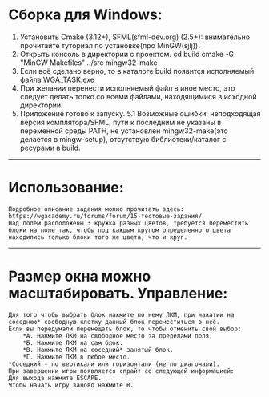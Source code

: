 Сборка для Windows:
====
1. Установить Cmake (3.12+), SFML(sfml-dev.org) (2.5+): внимательно прочитайте туториал по установке(про MinGW(sjlj)).
2. Открыть консоль в директории с проектом.
	cd build 
	cmake -G "MinGW Makefiles" ../src
	mingw32-make	
3. Если всё сделано верно, то в каталоге build появится исполняемый файла WGA_TASK.exe
4. При желании перенести исполняемый файл в иное место, это следует делать толко со всеми файлами, находящимися в исходной директории.
5. Приложение готово к запуску.
5.1 Возможные ошибки: неподходящая версия комплятора/SFML, пути к последним не указаны в переменной среды PATH, не установлен mingw32-make(это делается в mingw-setup), отсутствую библиотеки/каталог с ресурами в build.
----
Использование:  
====
	Подробное описание задания можно прочитать здесь: https://wgacademy.ru/forums/forum/15-тестовые-задания/
	Над полем расположены 3 кружка разных цветов, требуется переместить блоки на поле так, чтобы под каждым кругом определенного цвета находились только блоки того же цвета, что и круг. 
---
**Размер окна можно масштабировать.** 
Управление:
====
	Для того чтобы выбрать блок нажмите по нему ЛКМ, при нажатии на соседнюю* свободную клетку данный блок переместиться в неё. 
	Если вы передумали перемещать блок, то чтобы отменить свой выбор:
		*А. Нажмите ЛКМ на свободное место за пределами поля.
		*Б. Нажмите ЛКМ на сам блок. 
		*В. Нажмите ЛКМ на соседний* занятый блок.
		*Г. Нажмите ПКМ в любое место. 
	*Соседний - по вертикали или горизонтали (не по диагонали).
	При завершении игры появляется спрайт со следующей информацией:
	Для выхода нажмите ESCAPE.
	Чтобы начать игру заново нажмите R.
